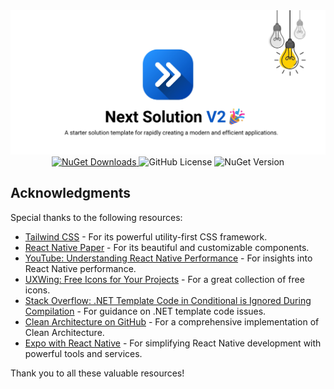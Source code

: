 <div align="center">
    <a href="https://github.com/prince272/nextsolution" title="Next Solution Template">
        <img src="./docs/images/banner.jpg" alt="Next Solution Template" />
    </a>
</div>

<div align="center">
    <a href="https://www.nuget.org/packages/NextSolution.Template">
        <img src="https://img.shields.io/nuget/dt/NextSolution.Template?color=%2317c964" alt="NuGet Downloads" />
    </a>
    <img src="https://img.shields.io/github/license/prince272/nextsolution?color=%2317c964" alt="GitHub License" />
    <img alt="NuGet Version" src="https://img.shields.io/nuget/v/NextSolution.Template?color=%237828c8">
</div>

## Acknowledgments

Special thanks to the following resources:

* [Tailwind CSS](https://tailwindcss.com) - For its powerful utility-first CSS framework.
* [React Native Paper](https://reactnativepaper.com/) - For its beautiful and customizable components.
* [YouTube: Understanding React Native Performance](https://www.youtube.com/watch?v=lA_73_-n-V4) - For insights into React Native performance.
* [UXWing: Free Icons for Your Projects](https://uxwing.com/) - For a great collection of free icons.
* [Stack Overflow: .NET Template Code in Conditional is Ignored During Compilation](https://stackoverflow.com/questions/74547689/net-template-code-in-conditional-is-ignored-during-compilation) - For guidance on .NET template code issues.
* [Clean Architecture on GitHub](https://github.com/jasontaylordev/CleanArchitecture) - For a comprehensive implementation of Clean Architecture.
* [Expo with React Native](https://expo.dev/) - For simplifying React Native development with powerful tools and services.
  
Thank you to all these valuable resources!
